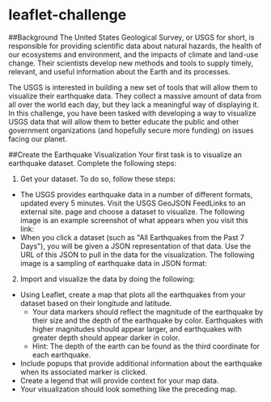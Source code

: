 # leaflet-challenge

##Background
The United States Geological Survey, or USGS for short, is responsible for providing scientific data about natural hazards, the health of our ecosystems and environment, and the impacts of climate and land-use change. Their scientists develop new methods and tools to supply timely, relevant, and useful information about the Earth and its processes.

The USGS is interested in building a new set of tools that will allow them to visualize their earthquake data. They collect a massive amount of data from all over the world each day, but they lack a meaningful way of displaying it. In this challenge, you have been tasked with developing a way to visualize USGS data that will allow them to better educate the public and other government organizations (and hopefully secure more funding) on issues facing our planet.

##Create the Earthquake Visualization
Your first task is to visualize an earthquake dataset. Complete the following steps:

1. Get your dataset. To do so, follow these steps:
- The USGS provides earthquake data in a number of different formats, updated every 5 minutes. Visit the USGS GeoJSON FeedLinks to an external site. page and choose a dataset to visualize. The following image is an example screenshot of what appears when you visit this link:
- When you click a dataset (such as "All Earthquakes from the Past 7 Days"), you will be given a JSON representation of that data. Use the URL of this JSON to pull in the data for the visualization. The following image is a sampling of earthquake data in JSON format:

2. Import and visualize the data by doing the following:
- Using Leaflet, create a map that plots all the earthquakes from your dataset based on their longitude and latitude.
  - Your data markers should reflect the magnitude of the earthquake by their size and the depth of the earthquake by color. Earthquakes with higher magnitudes should appear larger, and earthquakes with greater depth should appear darker in color.
  - Hint: The depth of the earth can be found as the third coordinate for each earthquake.
- Include popups that provide additional information about the earthquake when its associated marker is clicked.
- Create a legend that will provide context for your map data.
- Your visualization should look something like the preceding map.

